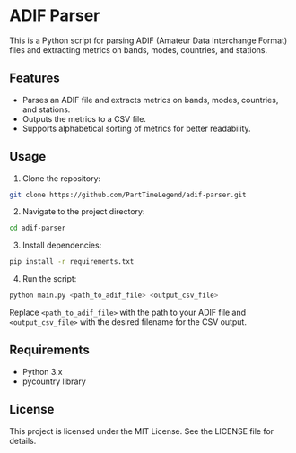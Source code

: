 # ADIF Parser

This is a Python script for parsing ADIF (Amateur Data Interchange Format) files and extracting metrics on bands, modes, countries, and stations.

## Features
- Parses an ADIF file and extracts metrics on bands, modes, countries, and stations.
- Outputs the metrics to a CSV file.
- Supports alphabetical sorting of metrics for better readability.

## Usage
1. Clone the repository:

```bash
git clone https://github.com/PartTimeLegend/adif-parser.git
```

2. Navigate to the project directory:

```bash
cd adif-parser
```

3. Install dependencies:

```bash
pip install -r requirements.txt
```

4. Run the script:

```bash
python main.py <path_to_adif_file> <output_csv_file>
```

Replace `<path_to_adif_file>` with the path to your ADIF file and `<output_csv_file>` with the desired filename for the CSV output.

## Requirements
- Python 3.x
- pycountry library

## License
This project is licensed under the MIT License. See the LICENSE file for details.
